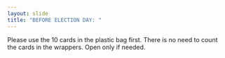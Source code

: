 ```yaml
---
layout: slide
title: "BEFORE ELECTION DAY: "
---
```


Please use the 10 cards in the plastic bag first. There is no need to count the cards in the wrappers. Open only if needed.
